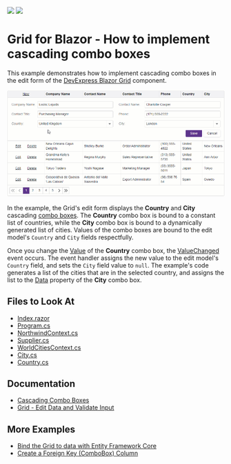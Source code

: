 <!-- default badges list -->
[![](https://img.shields.io/badge/Open_in_DevExpress_Support_Center-FF7200?style=flat-square&logo=DevExpress&logoColor=white)](https://supportcenter.devexpress.com/ticket/details/T1156434)
[![](https://img.shields.io/badge/📖_How_to_use_DevExpress_Examples-e9f6fc?style=flat-square)](https://docs.devexpress.com/GeneralInformation/403183)
<!-- default badges end -->
# Grid for Blazor - How to implement cascading combo boxes

This example demonstrates how to implement cascading combo boxes in the edit form of the [DevExpress Blazor Grid](https://docs.devexpress.com/Blazor/403143/grid) component.

![Cascading Combo Boxes](cascading-combo-boxes.gif)

In the example, the Grid's edit form displays the **Country** and **City** cascading [combo boxes](https://docs.devexpress.com/Blazor/DevExpress.Blazor.DxComboBox-2). The **Country** combo box is bound to a constant list of countries, while the **City** combo box is bound to a dynamically generated list of cities. Values of the combo boxes are bound to the edit model's `Country` and `City` fields respectfully.

Once you change the [Value](https://docs.devexpress.com/Blazor/DevExpress.Blazor.DxComboBox-2.Value) of the **Country** combo box, the [ValueChanged](https://docs.devexpress.com/Blazor/DevExpress.Blazor.DxComboBox-2.ValueChanged) event occurs. The event handler assigns the new value to the edit model's `Country` field, and sets the `City` field value to `null`. The example's code generates a list of the cities that are in the selected country, and assigns the list to the [Data](https://docs.devexpress.com/Blazor/DevExpress.Blazor.DxComboBox-2.Data) property of the **City** combo box.

## Files to Look At

- [Index.razor](./CS/Pages/Index.razor)
- [Program.cs](./CS/Program.cs)
- [NorthwindContext.cs](./CS/Models/NorthwindContext.cs)
- [Supplier.cs](./CS/Models/Supplier.cs)
- [WorldCitiesContext.cs](./CS/Models/WorldCitiesContext.cs)
- [City.cs](./CS/Models/City.cs)
- [Country.cs](./CS/Models/Country.cs)

## Documentation

- [Cascading Combo Boxes](https://docs.devexpress.com/Blazor/DevExpress.Blazor.DxComboBox-2#cascading-comboboxes)
- [Grid - Edit Data and Validate Input](https://docs.devexpress.com/Blazor/403454/grid/edit-data-and-validate-input)

## More Examples

- [Bind the Grid to data with Entity Framework Core](https://github.com/DevExpress-Examples/blazor-dxgrid-bind-to-data-with-entity-framework-core)
- [Create a Foreign Key (ComboBox) Column](https://github.com/DevExpress-Examples/blazor-grid-foreignkey-column)
